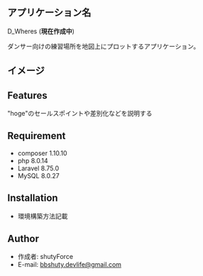 ## アプリケーション名

D_Wheres (**現在作成中**)

ダンサー向けの練習場所を地図上にプロットするアプリケーション。

## イメージ

## Features

"hoge"のセールスポイントや差別化などを説明する

## Requirement

* composer 1.10.10
* php 8.0.14
* Laravel 8.75.0
* MySQL 8.0.27

## Installation

* 環境構築方法記載

## Author
* 作成者: shutyForce
* E-mail: bbshuty.devlife@gmail.com
